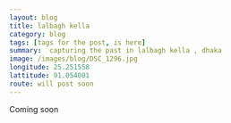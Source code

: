 ```yaml
---
layout: blog
title: lalbagh kella
category: blog
tags: [tags for the post, is here]  
summary:  capturing the past in lalbagh kella , dhaka
image: /images/blog/DSC_1296.jpg
longitude: 25.251558
lattitude: 91.054001
route: will post soon
---
```



Coming soon